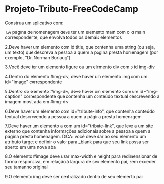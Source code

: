 # Projeto-Tributo-FreeCodeCamp

Construa um aplicativo com:

1.A página de homenagem deve ter um elemento main com o id main correspondente, que envolva todos os demais elementos

2.Deve haver um elemento com id title, que contenha uma string (ou seja, um texto) que descreva a pessoa a quem a página presta homenagem (por exemplo, "Dr. Norman Borlaug")

3.Você deve ter um elemento figure ou um elemento div com o id img-div

4.Dentro do elemento #img-div, deve haver um elemento img com um id="image" correspondente

5.Dentro do elemento #img-div, deve haver um elemento com um id="img-caption" correspondente que contenha um conteúdo textual descrevendo a imagem mostrada em #img-div

6.Deve haver um elemento com id="tribute-info", que contenha conteúdo textual descrevendo a pessoa a quem a página presta homenagem

7.Deve haver um elemento a com um id="tribute-link", que leve a um site externo que contenha informações adicionais sobre a pessoa a quem a página presta homenagem. DICA: você deve dar ao seu elemento um atributo target e definir o valor para _blank para que seu link possa ser aberto em uma nova aba

8.O elemento #image deve usar max-width e height para redimensionar de forma responsiva, em relação à largura de seu elemento pai, sem exceder seu tamanho original

9.O elemento img deve ser centralizado dentro de seu elemento pai
